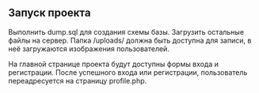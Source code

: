 ## Запуск проекта

Выполнить dump.sql для создания схемы базы. Загрузить остальные файлы на сервер. Папка /uploads/ должна быть доступна для записи, в неё загружаются изображения пользователей.

На главной странице проекта будут доступны формы входа и регистрации. После успешного входа или регистрации, пользователь переадресуется на страницу profile.php.
